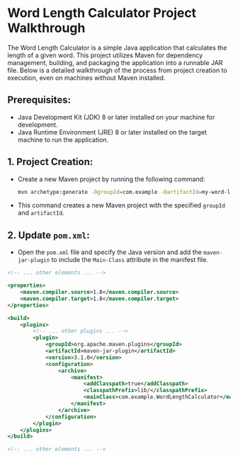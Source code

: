 # Word Length Calculator Project Walkthrough

The Word Length Calculator is a simple Java application that calculates the length of a given word. This project utilizes Maven for dependency management, building, and packaging the application into a runnable JAR file. Below is a detailed walkthrough of the process from project creation to execution, even on machines without Maven installed.

## Prerequisites:
- Java Development Kit (JDK) 8 or later installed on your machine for development.
- Java Runtime Environment (JRE) 8 or later installed on the target machine to run the application.

## 1. **Project Creation:**
   - Create a new Maven project by running the following command:
     ```bash
     mvn archetype:generate -DgroupId=com.example -DartifactId=my-word-length-project -DarchetypeArtifactId=maven-archetype-quickstart -DinteractiveMode=false
     ```
   - This command creates a new Maven project with the specified `groupId` and `artifactId`.

## 2. **Update `pom.xml`:**
   - Open the `pom.xml` file and specify the Java version and add the `maven-jar-plugin` to include the `Main-Class` attribute in the manifest file.
   ```xml
   <!-- ... other elements ... -->

   <properties>
       <maven.compiler.source>1.8</maven.compiler.source>
       <maven.compiler.target>1.8</maven.compiler.target>
   </properties>

   <build>
       <plugins>
           <!-- ... other plugins ... -->
           <plugin>
               <groupId>org.apache.maven.plugins</groupId>
               <artifactId>maven-jar-plugin</artifactId>
               <version>3.1.0</version>
               <configuration>
                   <archive>
                       <manifest>
                           <addClasspath>true</addClasspath>
                           <classpathPrefix>lib/</classpathPrefix>
                           <mainClass>com.example.WordLengthCalculator</mainClass>
                       </manifest>
                   </archive>
               </configuration>
           </plugin>
       </plugins>
   </build>

   <!-- ... other elements ... -->
